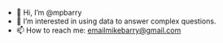 - 👋 Hi, I’m @mpbarry
- 👀 I’m interested in using data to answer complex questions.
- 📫 How to reach me: emailmikebarry@gmail.com

<!---
mpbarry/mpbarry is a ✨ special ✨ repository because its `README.md` (this file) appears on your GitHub profile.
You can click the Preview link to take a look at your changes.
--->
